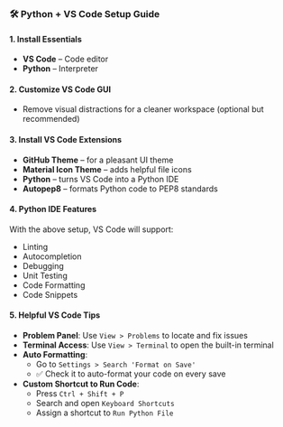 ### 🛠️ Python + VS Code Setup Guide

#### 1. Install Essentials
- **VS Code** – Code editor
- **Python** – Interpreter
#### 2. Customize VS Code GUI
- Remove visual distractions for a cleaner workspace (optional but recommended)
#### 3. Install VS Code Extensions
- **GitHub Theme** – for a pleasant UI theme
- **Material Icon Theme** – adds helpful file icons
- **Python** – turns VS Code into a Python IDE
- **Autopep8** – formats Python code to PEP8 standards
#### 4. Python IDE Features
With the above setup, VS Code will support:
- Linting
- Autocompletion
- Debugging
- Unit Testing
- Code Formatting
- Code Snippets
#### 5. Helpful VS Code Tips
- **Problem Panel**: Use `View > Problems` to locate and fix issues
- **Terminal Access**: Use `View > Terminal` to open the built-in terminal
- **Auto Formatting**:
    - Go to `Settings > Search 'Format on Save'`
    - ✅ Check it to auto-format your code on every save
- **Custom Shortcut to Run Code**:
    - Press `Ctrl + Shift + P`
    - Search and open `Keyboard Shortcuts`
    - Assign a shortcut to `Run Python File`